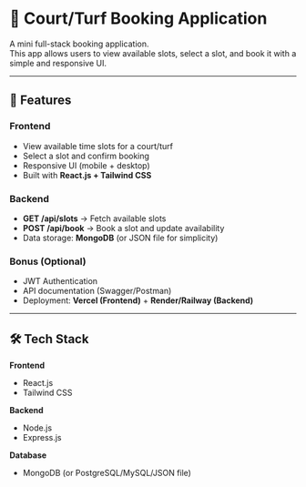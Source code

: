 # 🏏 Court/Turf Booking Application

A mini full-stack booking application.  
This app allows users to view available slots, select a slot, and book it with a simple and responsive UI.

---

## 🚀 Features

### Frontend
- View available time slots for a court/turf
- Select a slot and confirm booking
- Responsive UI (mobile + desktop)
- Built with **React.js + Tailwind CSS**

### Backend
- **GET /api/slots** → Fetch available slots
- **POST /api/book** → Book a slot and update availability
- Data storage: **MongoDB** (or JSON file for simplicity)

### Bonus (Optional)
- JWT Authentication
- API documentation (Swagger/Postman)
- Deployment: **Vercel (Frontend)** + **Render/Railway (Backend)**

---

## 🛠 Tech Stack

**Frontend**
- React.js  
- Tailwind CSS  

**Backend**
- Node.js  
- Express.js  

**Database**
- MongoDB (or PostgreSQL/MySQL/JSON file)

